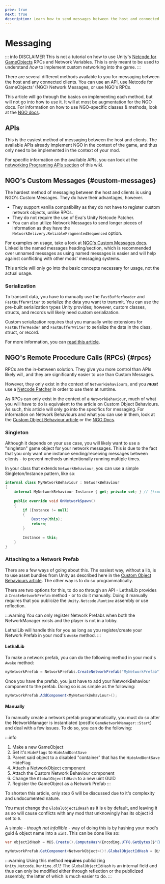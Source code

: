 ```yaml
---
prev: true
next: true
description: Learn how to send messages between the host and connected clients.
---
```


# Messaging

::: info DISCLAIMER
This is not a tutorial on how to use Unity's [Netcode for GameObjects](https://docs-multiplayer.unity3d.com/netcode/1.5.2/about/) RPCs and Network Variables.
This is only meant to be used to understand <i>how</i> to implement custom networking into the game.
:::

There are several different methods available to you for messaging between the
host and any connected clients. You can use an API, use Netcode for GameObjects' 
(NGO) Network Messages, or use NGO's RPCs.

This article will go through the basics on implementing each method, but will not
go into how to use it. It will at most be augmentation for the NGO docs.
For information on how to use NGO-specific classes & methods, look at the [NGO docs](https://docs-multiplayer.unity3d.com/netcode/1.5.2/about/).


## APIs

This is the easiest method of messaging between the host and clients.
The available APIs already implement NGO in the context of the game,
and thus only need to be implemented in the context of your mod.

For specific information on the available APIs, you can look at the
[networking Programing APIs section](/dev/apis/overview#networking)
of this wiki.


## NGO's Custom Messages {#custom-messages}

The hardest method of messaging between the host and clients is using
NGO's Custom Messages. They do have their advantages, however.

- They support vanilla compatibility as they do not have to register custom
network objects, unlike RPCs.
- They do not require the use of Eva's Unity Netcode Patcher. 
- You can also utilize Network Messages to send longer pieces of information
as they have the `NetworkDelivery.ReliableFragmentedSequenced` option.

For examples on usage, take a look at [NGO's Custom Messages docs](https://docs-multiplayer.unity3d.com/netcode/1.5.2/advanced-topics/message-system/custom-messages/#named-messages).
Linked is the named messages heading/section, which is recommended over unnamed messages
as using named messages is easier and will help against conflicting with other mods'
messaging systems.

This article will only go into the basic concepts necessary for usage, not
the actual usage.

### Serialization

To transmit data, you have to manually use the `FastBufferReader` and `FastBufferWriter` to
serialize the data you want to transmit. You can use the pre-built serialization types Unity
provides; however, custom classes, structs, and records will likely need custom serialization.

Custom serialization requires that you manually write extensions for `FastBufferReader` and 
`FastBufferWriter` to serialize the data in the class, struct, or record.

For more information, you can [read this article](https://docs-multiplayer.unity3d.com/netcode/1.5.2/advanced-topics/custom-serialization/).


## NGO's Remote Procedure Calls (RPCs) {#rpcs}

RPCs are the in-between solution. They give you more control than APIs likely will, and they are
significantly easier to use than Custom Messages.

However, they only exist in the context of `NetworkBehaviour`s, and you ***must*** use a [Netcode Patcher](/dev/advanced/networking/dev-tools#netcode-patchers)
in order to use them at runtime.

As RPCs can only exist in the context of a `NetworkBehaviour`, much of what you will have to do is
equivalent to the article on Custom Object Behaviours. As such, this article will only go into the
specifics for messaging. For information on Network Behaviours and what you can use in them, look at
the [Custom Object Behaviour article](/dev/advanced/networking/objects) or the [NGO Docs](https://docs-multiplayer.unity3d.com/netcode/1.5.2/advanced-topics/ways-synchronize/).

### Singleton

Although it depends on your use case, you will likely want to use a "singleton" game object for
your network messages. This is due to the fact that you only want one instance sending/receiving
messages between clients - to prevent methods unintentionally running multiple times.

In your class that extends `NetworkBehaviour`, you can use a simple Singleton/Instance pattern, like so:

```csharp
internal class MyNetworkBehaviour : NetworkBehaviour
{
    internal MyNetworkBehaviour Instance { get; private set; } // [!code focus:12]
    
    public override void OnNetworkSpawn()
    {
        if (Instance != null)
        {
            Destroy(this);
            return;
        }
        
        Instance = this;
    }
}
```

### Attaching to a Network Prefab

There are a few ways of going about this. The easiest way, without a lib, is to use
asset bundles from Unity as described here in the [Custom Object Behaviours article](/dev/advanced/networking/objects).
The other way is to do so programmatically.

There are two options for this, to do so through an API - LethalLib provides a `CreateNetworkPrefab` method -
or to do it manually. Doing it manually requires that you publicize the `Unity.Netcode.Runtime` assembly or use
reflection.

:::warning
You can only register Network Prefabs when both the NetworkManager exists and the player is
not in a lobby.

LethalLib will handle this for you as long as you register/create your Network Prefab in your mod's `Awake` method.
:::

#### LethalLib

To make a network prefab, you can do the following method in your mod's `Awake` method:

```csharp
myNetworkPrefab = NetworkPrefabs.CreateNetworkPrefab("MyNetworkPrefab");
```

Once you have the prefab, you just have to add your NetworkBehaviour component to the prefab.
Doing so is as simple as the following:

```csharp
myNetworkPrefab.AddComponent<MyNetworkBehaviour>();
```

#### Manually

To manually create a network prefab programmatically, you must do so after the NetworkManager
is instantiated (postfix `GameNetworkManager::Start`) and deal with a few issues. To do so, you can do the following:

:::info
1. Make a new GameObject
2. Set it's `HideFlags` to `HideAndDontSave`
3. Parent said object to a disabled "container" that has the `HideAndDontSave` HideFlag
4. Attach a NetworkObject component
5. Attach the Custom Network Behaviour component
6. Change the `GlobalObjectIdHash` to a new uint GUID
7. Register the GameObject as a Network Prefab
:::

To shorten this article, only step 6 will be discussed due to it's complexity and undocumented nature.

You must change the `GlobalObjectIdHash` as it is `0` by default, and leaving it as so will cause
conflicts with any mod that unknowingly has its object id set to `0`.

A simple - *though not infallible* - way of doing this is by hashing your mod's guid & object name into a `uint`.
This can be done like so:

```csharp
var objectIdHash = MD5.Create().ComputeHash(Encoding.UTF8.GetBytes($"{ExampleMod.Info.Metadata.GUID}.MyNetworkPrefab"));

myNetworkPrefab.GetComponent<NetworkObject>()!.GlobalObjectIdHash = BitConverter.ToUInt32(objectIdHash);
```

:::warning
Using this method **requires** publicizing `Unity.Netcode.Runtime.dll`! The `GlobalObjectIdHash` is an internal
field and thus can only be modified either through reflection or the publicized assembly, the latter of which
is much easier to do.
:::